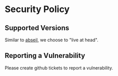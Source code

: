 # Security Policy

## Supported Versions

Similar to [abseil](https://github.com/abseil/abseil-cpp), we choose to "live at head".


## Reporting a Vulnerability

Please create github tickets to report a vulnerability.
